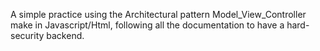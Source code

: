 A simple practice using the Architectural pattern Model_View_Controller make in Javascript/Html, following all the documentation to have a hard-security backend.
